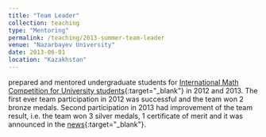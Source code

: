 ```yaml
---
title: "Team Leader"
collection: teaching
type: "Mentoring"
permalink: /teaching/2013-summer-team-leader
venue: "Nazarbayev University"
date: 2013-06-01
location: "Kazakhstan"
---
```

prepared and mentored undergraduate students for [International Math Competition for University students](http://www.imc-math.org.uk/){:target="_blank"}
  in 2012 and 2013. The first ever team participation in 2012 was successful and the team won 2 bronze medals. Second participation in 2013 had improvement of the team result, i.e. the team won 3 silver medals,
  1 certificate of merit and it was announced in the [news](https://nu.edu.kz/news/nazarbayev-university-students-won-a-silver-medal-at-international-mathematical-competition){:target="_blank"}.
